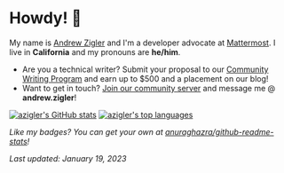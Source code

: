 # Howdy! 👋

My name is [Andrew Zigler](https://www.andrewzigler.com/about/) and I'm a developer advocate at [Mattermost](https://mattermost.com/). I live in **California** and my pronouns are **he/him**.

- Are you a technical writer? Submit your proposal to our [Community Writing Program](https://handbook.mattermost.com/contributors/contributors/ways-to-contribute/community-content-program) and earn up to $500 and a placement on our blog!
- Want to get in touch? [Join our community server](https://community.mattermost.com/) and message me @ **andrew.zigler**!

[![azigler's GitHub stats](https://github-readme-stats.vercel.app/api?username=azigler&show_icons=true)](https://github.com/anuraghazra/github-readme-stats) [![azigler's top languages](https://github-readme-stats.vercel.app/api/top-langs/?username=azigler&layout=compact)](https://github.com/anuraghazra/github-readme-stats)

*Like my badges? You can get your own at [anuraghazra/github-readme-stats](https://github.com/anuraghazra/github-readme-stats)!*

*Last updated: January 19, 2023*
